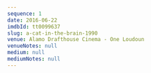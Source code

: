 ```yaml
---
sequence: 1
date: 2016-06-22
imdbId: tt0099637
slug: a-cat-in-the-brain-1990
venue: Alamo Drafthouse Cinema - One Loudoun
venueNotes: null
medium: null
mediumNotes: null
---
```


